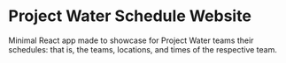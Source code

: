 # Project Water Schedule Website
Minimal React app made to showcase for Project Water teams their schedules: that is, the teams, locations, and times of the respective team.
